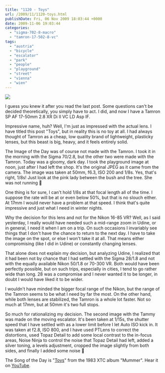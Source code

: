 ```yaml
---
title: "1120 - Toys"
url: /2009/11/1120-toys.html
publishDate: Fri, 06 Nov 2009 18:03:44 +0000
date: 2009-11-06 19:03:44
categories: 
  - "sigma-702-8-macro"
  - "tamron-17-502-8-vc"
tags: 
  - "austria"
  - "bicycle"
  - "escalator"
  - "park"
  - "people"
  - "playground"
  - "street"
  - "vienna"
  - "wien"
---
```

<a target="_blank" href="https://d25zfm9zpd7gm5.cloudfront.net/1200x1200/2009/20091106_083714_ps.jpg"><img src="https://d25zfm9zpd7gm5.cloudfront.net/0600x0600/2009/20091106_083714_ps.jpg" /></a>

I guess you knew it after you read the last post. Some questions can't be decided theoretically, you simply have to act. I did, and now I have a Tamron SP AF 17-50mm 2.8 XR Di II VC LD Asp IF.

Impressive name, huh? Well, I'm just as impressed with the actual lens. I have titled this post "Toys", but in reality this is no toy at all. I had always thought of Tamron as a cheap, low quality brand of lightweight, plasticky lenses, but this beast is big, heavy, and it feels entirely solid. 

<a target="_blank" href="https://d25zfm9zpd7gm5.cloudfront.net/1200x1200/2009/20091106_130053.JPG"><img style="margin: 0pt 0px 0pt 10px; float: right;" src="https://d25zfm9zpd7gm5.cloudfront.net/0150x0150/2009/20091106_130053.JPG" alt="" border="0" /></a> The Image of the Day was of course not made with the Tamron. I took it in the morning with the Sigma 70/2.8, but the other two were made with the Tamron. Today was a gloomy, dark day. I took the playground image at noon, just after I had left the shop. It's the original JPEG as it came from the camera. The image was taken at 50mm, f6.3, ISO 200 and 1/8s. Yes, that's right, 1/8s! Just look at the pink lady between the bush and the tree. She was not running 🙂

One thing is for sure, I can't hold 1/8s at that focal length all of the time. I suppose the rate will be at or even below 50%, but that is no slouch either. At 17mm I would never have a problem at that speed. I think that's quite impressive and just what I need in winter nights.

Why the decision for this lens and not for the Nikon 16-85 VR? Well, as I said yesterday, I really would have needed such a mid-range zoom in Udine, or in general, I need it when I am on a trip. On such occasions I invariably see things that I don't have the chance to return to the next day. I have to take the image on the spot, or else I won't take it at all. That means either compromising (like I did in Udine) or constantly changing lenses.

<a target="_blank" href="https://d25zfm9zpd7gm5.cloudfront.net/1200x1200/2009/20091106_155228_ps.jpg"><img style="margin: 0pt 10px 0pt 0px; float: left;" src="https://d25zfm9zpd7gm5.cloudfront.net/0150x0150/2009/20091106_155228_ps.jpg" alt="" border="0" /></a> That alone does not explain my decision, but analyzing Udine, I realized that it had been not by chance that I had settled with the Sigma 28/1.8 and not with the equally available Nikon 50/1.8 or 70-300 VR. Both would have been perfectly possible, but on such trips, especially in cities, I tend to go rather wide than long. 28 was a compromise and I never wanted it to be longer, in doubt I would have liked it to be wider.

I wouldn't have minded the bigger focal range of the Nikon, but the range of the Tamron seems to be what I need by far the most. On the other hand, while both lenses are stabilized, the Tamron is a whole lot faster. Not so much at 17mm, but at 50mm it's two full stops.

 So much for rationalizing my decision. The second image with the Tammy was made on the moving escalator. It's been taken at 1/15s, the shutter speed that I have settled with as a lower limit before I let Auto ISO kick in. It was taken at f2.8, ISO 800, and I have used PTLens to correct the distortions, used Topaz Detail to add some local contrast to the in-focus areas, Noise Ninja to control the noise that Topaz Detail had left, added a silver toning, a levels adjustment, cropped the image slightly from both sides, and finally I added some noise 🙂

The Song of the Day is "<a target="_blank" href="http://www.lyricsmode.com/lyrics/x/xtc/toys.html">Toys</a>" from the 1983 XTC album "Mummer". Hear it on <a target="_blank" href="http://www.youtube.com/watch?v=nAWT6ThtLZE">YouTube</a>.


